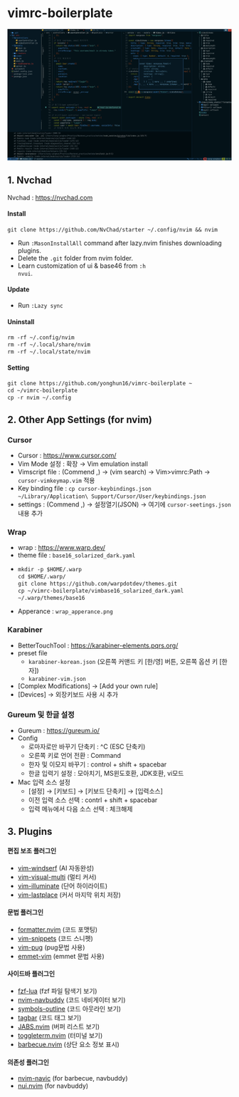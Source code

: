 # vimrc-boilerplate 
<div align="center">
  <img src="https://raw.githubusercontent.com/yonghun16/yonghun16/refs/heads/main/images/nvim_preview.png" width=800px />
</div>


## 1. Nvchad
Nvchad : https://nvchad.com

#### Install
```shell
git clone https://github.com/NvChad/starter ~/.config/nvim && nvim
```
  - Run <code>:MasonInstallAll</code> command after lazy.nvim finishes downloading plugins.
  - Delete the <code>.git</code> folder from nvim folder.
  - Learn customization of ui & base46 from <code>:h nvui</code>.

#### Update
  - Run <code>:Lazy sync</code>

#### Uninstall
```shell
rm -rf ~/.config/nvim
rm -rf ~/.local/share/nvim
rm -rf ~/.local/state/nvim
```

#### Setting
```shell
git clone https://github.com/yonghun16/vimrc-boilerplate ~
cd ~/vimrc-boilerplate
cp -r nvim ~/.config
```


## 2. Other App Settings (for nvim)
### Cursor
  - Cursor : https://www.cursor.com/
  - Vim Mode 설정 : 확장 → Vim emulation install 
  - Vimscript file : (Commend ,) → (vim search) → Vim>vimrc:Path → <code>cursor-vimkeymap.vim</code> 적용
  - Key binding file : <code>cp cursor-keybindings.json ~/Library/Application\ Support/Cursor/User/keybindings.json</code>
  - settings : (Commend ,) → 설정열기(JSON) → 여기에 <code>cursor-seetings.json</code> 내용 추가

### Wrap
  - wrap : https://www.warp.dev/
  - theme file : <code>base16_solarized_dark.yaml</code>
  - ```shell
    mkdir -p $HOME/.warp
    cd $HOME/.warp/
    git clone https://github.com/warpdotdev/themes.git
    cp ~/vimrc-boilerplate/vimbase16_solarized_dark.yaml ~/.warp/themes/base16
    ```
  - Apperance : `wrap_apperance.png`

### Karabiner
  - BetterTouchTool : https://karabiner-elements.pqrs.org/
  - preset file
    - <code>karabiner-korean.json</code>  (오른쪽 커맨드 키 [한/영] 버튼, 오른쪽 옵션 키 [한자])
    - <code>karabiner-vim.json</code>
  - [Complex Modifications] → [Add your own rule]
  - [Devices] → 외장키보드 사용 시 추가

### Gureum 및 한글 설정
  - Gureum : https://gureum.io/
  - Config
    - 로마자로만 바꾸기 단축키 : ^C (ESC 단축키)
    - 오른쪽 키로 언어 전환 : Command
    - 한자 및 이모지 바꾸기 : control + shift + spacebar
    - 한글 입력기 설정 : 모아치기, MS윈도호환, JDK호환, vi모드 
  - Mac 입력 소스 설정
    - [설정] → [키보드] → [키보드 단축키] → [입력소스]
    - 이전 입력 소스 선택 : contrl + shift + spacebar 
    - 입력 메뉴에서 다음 소스 선택 : 체크해제


## 3. Plugins 
#### 편집 보조 플러그인
  - [vim-windserf](https://github.com/Exafunction/windserf.vim) (AI 자동완성)
  - [vim-visual-multi](https://github.com/mg979/vim-visual-multi) (멀티 커서)
  - [vim-illuminate](https://github.com/RRethy/vim-illuminate) (단어 하이라이트)
  - [vim-lastplace](https://github.com/farmergreg/vim-lastplace) (커서 마지막 위치 저장)

#### 문법 플러그인
  - [formatter.nvim](https://github.com/mhartington/formatter.nvim) (코드 포맷팅)
  - [vim-snippets](https://github.com/honza/vim-snippets) (코드 스니펫)
  - [vim-pug](https://github.com/digitaltoad/vim-pug) (pug문법 사용)
  - [emmet-vim](https://github.com/mattn/emmet-vim) (emmet 문법 사용)

#### 사이드바 플러그인
  - [fzf-lua](https://github.com/ibhagwan/fzf-lua) (fzf 파일 탐색기 보기)
  - [nvim-navbuddy](https://github.com/SmiteshP/nvim-navbuddy) (코드 네비게이터 보기)
  - [symbols-outline](https://github.com/simrat39/symbols-outline.nvim) (코드 아웃라인 보기)
  - [tagbar](https://github.com/preservim/tagbar) (코드 태그 보기)
  - [JABS.nvim](https://github.com/matbme/JABS.nvim) (버퍼 리스트 보기)
  - [toggleterm.nvim](https://github.com/akinsho/toggleterm.nvim) (터미널 보기)
  - [barbecue.nvim](https://github.com/utilyre/barbecue.nvim) (상단 요소 정보 표시)

#### 의존성 플러그인
  - [nvim-navic](https://github.com/SmiteshP/nvim-navic) (for barbecue, navbuddy)
  - [nui.nvim](https://github.com/MunifTanjim/nui.nvim) (for navbuddy)


<!--

### 4. legacy setting

#### BetterTouchTool
  - BetterTouchTool : https://folivora.ai/
  - preset file : <code>btt_for_vim.bttpreset</code>
  - [Configuration] → [preset] → [import]

#### iTerm2
  - iterm2 : https://iterm2.com/
  - json config file : <code>iterm2-vim.json</code>
  - [setting] → [Profiles] → [Others Actions] → [Import JSON Profiles]

-->
